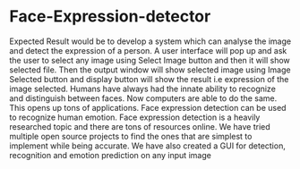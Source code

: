 # Face-Expression-detector
Expected Result would be to develop a system which can analyse the image and detect the expression of a person.
A user interface will pop up and ask the user to select any image using Select Image button and then it will show selected file.
Then the output window will show selected image using Image Selected button and display button will show the result i.e expression of the image selected.
Humans have always had the innate ability to recognize and
distinguish between faces. Now computers are able to do the
same. This opens up tons of applications. Face expression
detection can be used to recognize human emotion. Face
expression detection is a heavily researched topic and there are
tons of resources online. We have tried multiple open source
projects to find the ones that are simplest to implement while
being accurate. We have also created a GUI for detection,
recognition and emotion prediction on any input image
